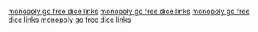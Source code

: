 <a href='https://rennlist.com/forums/norsk/1454441-new-2500-free-monopoly-go-dice-links-today-january-20-2025-a.html'>monopoly go free dice links</a>
<a href='https://rennlist.com/forums/norsk/1454444-new-2500-free-monopoly-go-dice-links-today-january-21-2025-a.html'>monopoly go free dice links</a>
<a href='https://rennlist.com/forums/norsk/1454450-update-50-free-dice-monopoly-go-links-todayis-verified-method.html'>monopoly go free dice links</a>
<a href='https://rennlist.com/forums/norsk/1454452-how-to-get-10000-free-dice-rolls-in-monopoly-go-free-dice-links.html'>monopoly go free dice links</a>
